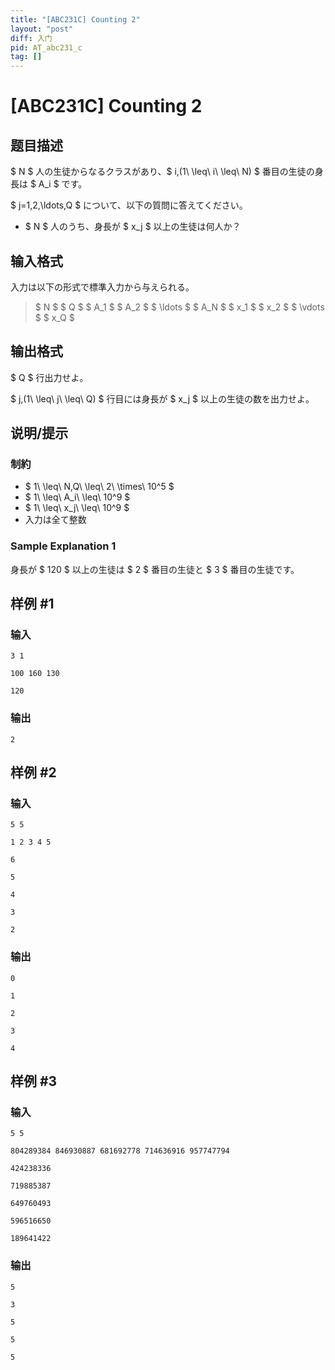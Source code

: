 ```yaml
---
title: "[ABC231C] Counting 2"
layout: "post"
diff: 入门
pid: AT_abc231_c
tag: []
---
```


# [ABC231C] Counting 2

## 题目描述

[problemUrl]: https://atcoder.jp/contests/abc231/tasks/abc231_c

$ N $ 人の生徒からなるクラスがあり、$ i\,(1\ \leq\ i\ \leq\ N) $ 番目の生徒の身長は $ A_i $ です。

$ j=1,2,\ldots,Q $ について、以下の質問に答えてください。

- $ N $ 人のうち、身長が $ x_j $ 以上の生徒は何人か？

## 输入格式

入力は以下の形式で標準入力から与えられる。

> $ N $ $ Q $ $ A_1 $ $ A_2 $ $ \ldots $ $ A_N $ $ x_1 $ $ x_2 $ $ \vdots $ $ x_Q $

## 输出格式

$ Q $ 行出力せよ。

$ j\,(1\ \leq\ j\ \leq\ Q) $ 行目には身長が $ x_j $ 以上の生徒の数を出力せよ。

## 说明/提示

### 制約

- $ 1\ \leq\ N,Q\ \leq\ 2\ \times\ 10^5 $
- $ 1\ \leq\ A_i\ \leq\ 10^9 $
- $ 1\ \leq\ x_j\ \leq\ 10^9 $
- 入力は全て整数

### Sample Explanation 1

身長が $ 120 $ 以上の生徒は $ 2 $ 番目の生徒と $ 3 $ 番目の生徒です。

## 样例 #1

### 输入

```
3 1
100 160 130
120
```

### 输出

```
2
```

## 样例 #2

### 输入

```
5 5
1 2 3 4 5
6
5
4
3
2
```

### 输出

```
0
1
2
3
4
```

## 样例 #3

### 输入

```
5 5
804289384 846930887 681692778 714636916 957747794
424238336
719885387
649760493
596516650
189641422
```

### 输出

```
5
3
5
5
5
```

